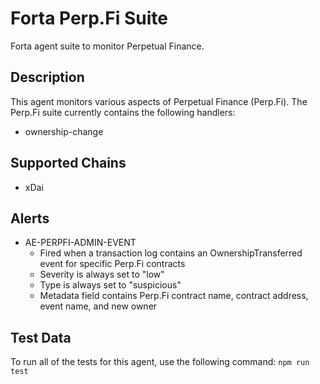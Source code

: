 # Forta Perp.Fi Suite
Forta agent suite to monitor Perpetual Finance.

## Description

This agent monitors various aspects of Perpetual Finance (Perp.Fi).  The Perp.Fi suite currently contains
the following handlers:

- ownership-change

## Supported Chains

- xDai

## Alerts

- AE-PERPFI-ADMIN-EVENT
  - Fired when a transaction log contains an OwnershipTransferred event for specific Perp.Fi contracts
  - Severity is always set to "low"
  - Type is always set to "suspicious"
  - Metadata field contains Perp.Fi contract name, contract address, event name, and new owner

## Test Data

To run all of the tests for this agent, use the following command: `npm run test`
